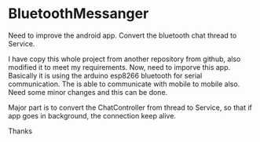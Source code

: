 # BluetoothMessanger
Need to improve the android app. Convert the bluetooth chat thread to Service.

I have copy this whole project from another repository from github, also modified it to meet my requirements.
Now, need to imporve this app.
Basically it is using the arduino esp8266 bluetooth for serial communication. 
The is able to communicate with mobile to mobile also. Need some minor changes and this can be done.

Major part is to convert the ChatController from thread to Service, so that if app goes in background, the connection keep alive.


Thanks

